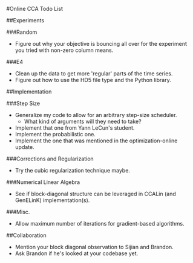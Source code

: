 #Online CCA Todo List

##Experiments

###Random
* Figure out why your objective is bouncing all over for the experiment you tried with non-zero column means.

###E4
* Clean up the data to get more 'regular' parts of the time series.
* Figure out how to use the HD5 file type and the Python library.

##Implementation

###Step Size
* Generalize my code to allow for an arbitrary step-size scheduler.
    * What kind of arguments will they need to take?
* Implement that one from Yann LeCun's student.
* Implement the probabilistic one.
* Implement the one that was mentioned in the optimization-online update.

###Corrections and Regularization
* Try the cubic regularization technique maybe.

###Numerical Linear Algebra
* See if block-diagonal structure can be leveraged in CCALin (and GenELinK) implementation(s).

###Misc.
* Allow maximum number of iterations for gradient-based algorithms.

##Collaboration
* Mention your block diagonal observation to Sijian and Brandon.
* Ask Brandon if he's looked at your codebase yet.
